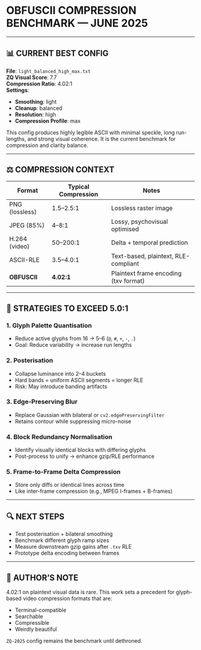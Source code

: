 
# OBFUSCII COMPRESSION BENCHMARK — JUNE 2025

---

## 📊 CURRENT BEST CONFIG

**File**: `light_balanced_high_max.txt`  
**ZQ Visual Score**: 7.7  
**Compression Ratio**: 4.02:1  
**Settings**:
- **Smoothing**: light
- **Cleanup**: balanced
- **Resolution**: high
- **Compression Profile**: max

This config produces highly legible ASCII with minimal speckle, long run-lengths, and strong visual coherence. It is the current benchmark for compression and clarity balance.

---

## ⚖️ COMPRESSION CONTEXT

| Format         | Typical Compression | Notes                                  |
|----------------|---------------------|----------------------------------------|
| PNG (lossless) | 1.5–2.5:1           | Lossless raster image                  |
| JPEG (85%)     | 4–8:1               | Lossy, psychovisual optimised          |
| H.264 (video)  | 50–200:1            | Delta + temporal prediction            |
| ASCII-RLE      | 3.5–4.0:1           | Text-based, plaintext, RLE-compliant   |
| **OBFUSCII**   | **4.02:1**          | Plaintext frame encoding (txv format)  |

---

## 🧨 STRATEGIES TO EXCEED 5.0:1

### 1. Glyph Palette Quantisation
- Reduce active glyphs from 16 → 5–6 (`@`, `#`, `+`, `-`, `.`)
- Goal: Reduce variability → increase run lengths

### 2. Posterisation
- Collapse luminance into 2–4 buckets
- Hard bands = uniform ASCII segments = longer RLE
- Risk: May introduce banding artifacts

### 3. Edge-Preserving Blur
- Replace Gaussian with bilateral or `cv2.edgePreservingFilter`
- Retains contour while suppressing micro-noise

### 4. Block Redundancy Normalisation
- Identify visually identical blocks with differing glyphs
- Post-process to unify → enhance gzip/RLE performance

### 5. Frame-to-Frame Delta Compression
- Store only diffs or identical lines across time
- Like inter-frame compression (e.g., MPEG I-frames + B-frames)

---

## 🔍 NEXT STEPS

- Test posterisation + bilateral smoothing
- Benchmark different glyph ramp sizes
- Measure downstream gzip gains after `.txv` RLE
- Prototype delta encoding between frames

---

## 🧠 AUTHOR’S NOTE

4.02:1 on plaintext visual data is rare. This work sets a precedent for glyph-based video compression formats that are:
- Terminal-compatible
- Searchable
- Compressible
- Weirdly beautiful

`ZQ-2025` config remains the benchmark until dethroned.

